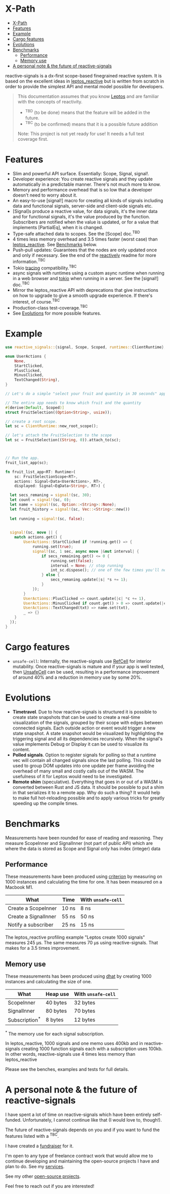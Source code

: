 <!-- 
Please don't edit. This document has been generated from src/readme.tpl.md
--> 
# X-Path

- [X-Path](#x-path)
- [Features](#features)
- [Example](#example)
- [Cargo features](#cargo-features)
- [Evolutions](#evolutions)
- [Benchmarks](#benchmarks)
    - [Performance](#performance)
    - [Memory use](#memory-use)
- [A personal note & the future of reactive-signals](#a-personal-note-&-the-future-of-reactive-signals)


reactive-signals is a dx-first scope-based finegrained reactive system. It is based on the excellent ideas in
[leptos_reactive](https://crates.io/crates/leptos_reactive) but is written from scratch in order to
provide the simplest API and mental model possible for developers.

> This documentation assumes that you know [Leptos](https://crates.io/crates/leptos) and are familiar
> with the concepts of reactivity.
> - <sup>TBD</sup> (to be done) means that the feature will be added in the future.
> - <sup>TBC</sup> (to be confirmed) means that it is a possible future addition
>
> Note: This project is not yet ready for use! It needs a full test coverage first.


# Features

- Slim and powerful API surface. Essentially: Scope, Signal, signal!.
- Developer experience: You create reactive signals and they update automatically in a predictable manner.
  There's not much more to know.
- Memory and performance overhead that is so low that a developer doesn't need to worry about it.
- An easy-to-use [signal!] macro for creating all kinds of signals including data and functional signals,
  server-side and client-side signals etc.
- [Signal]s produce a reactive value, for data signals, it's the inner data and for functional signals,
  it's the value produced by the function. Subscribers are notified when the value is updated,
  or for a value that implements [PartialEq], when it is changed.
- Type-safe attached data to scopes. See the [Scope] doc.<sup>TBD</sup>
- 4 times less memory overhead and 3.5 times faster (worst case) than [leptos_reactive](https://crates.io/crates/leptos_reactive).
  See [Benchmarks](Self#Benchmarks) below.
- Push-pull updates: Guarantees that the nodes are only updated once and only if necessary.
  See the end of the [reactively](https://github.com/modderme123/reactively) readme for more information.<sup>TBC</sup>
- Tokio [tracing](https://crates.io/crates/tracing) compatibility.<sup>TBC</sup>
- async signals with runtimes using a custom async runtime when running in a web browser and
  [tokio](https://crates.io/crates/tokio) when running in a server. See the [signal!] doc.<sup>TBC</sup>
- Mirror the leptos_reactive API with deprecations that give instructions on how to upgrade
  to give a smooth upgrade experience. If there's interest, of course.<sup>TBC</sup>
- Production-class test-coverage.<sup>TBC</sup>
- See [Evolutions](Self#Evolutions) for more possible features.


# Example

```rust ignore
use reactive_signals::{signal, Scope, Scoped, runtimes::ClientRuntime};

enum UserActions {
    None,
    StartClicked,
    PlusClicked,
    MinusClicked,
    TextChanged(String),
}

// Let's do a simple "select your fruit and quantity in 30 seconds" app.

// The entire app needs to know which fruit and the quantity
#[derive(Default, Scoped)]
struct FruitSelection((Option<String>, usize));

// create a root scope.
let sc = ClientRuntime::new_root_scope();

// let's attach the FruitSelection to the scope
let sc = FruitSelection((String, 0)).attach_to(sc);



// Run the app.
fruit_list_app(sc);

fn fruit_list_app<RT: Runtime>(
    sc: FruitSelectionScope<RT>,
    actions: Signal<Data<UserActions>, RT>,
    displayed: Signal<EqData<String>, RT>) {

  let secs_remaning = signal!(sc, 30);
  let count = signal!(sc, 0);
  let name = signal!(sc, Option::<String>::None);
  let fruit_history = signal!(sc, Vec::<String>::new())
  
  let running = signal!(sc, false);

  
  signal!(sc, move || {
    match actions.get() {
        UserActions::StartClicked if !running.get() => {
            running.set(true);
            signal!(sc, 1 sec, async move |&mut interval| {
                if secs_remaining.get() <= 0 {
                    running.set(false);
                    interval = None; // stop running
                    int_sc.dispose(); // one of the few times you'll need to dispose a scope manually
                } else {
                    secs_remaning.update(|s| *s += 1);
                }
            });
        }
        UserActions::PlusClicked => count.update(|c| *c += 1),
        UserActions::MinusClicked if count.get() > 0 => count.update(|c| *c -= 1),
        UserActions::TextChanged(txt) => name.set(txt),
        _ => {}
    }
  });
}
```

# Cargo features

- `unsafe-cell`: Internally, the reactive-signals use [RefCell](https://doc.rust-lang.org/stable/core/cell/struct.RefCell.html) for interior mutability.
  Once reactive-signals is mature and if your app is well tested, then [UnsafeCell](https://doc.rust-lang.org/stable/core/cell/struct.UnsafeCell.html)
  can be used, resulting in a performance improvement of around 40% and a reduction in memory use by some 20%.


# Evolutions

- **Timetravel**. Due to how reactive-signals is structured it is possible to create state snapshots that can
  be used to create a real-time visualization of the signals, grouped by their
  scope with edges between connected signals. Each outside action or event would trigger
  a new state snapshot. A state snapshot would be visualized by highlighting the
  triggering signal and all its dependencies recursively. When the signal's value implements Debug or Display
  it can be used to visualize its content.
- **Polled signals**. Option to register signals for polling so that a runtime vec will contain all changed signals
  since the last polling. This could be used to group DOM updates into one update per frame avoiding
  the overhead of many small and costly calls out of the WASM. The usefulness of it for Leptos would need to be investigated.
- **Remote shim** (speculative). Everything that goes in or out of a WASM is converted between Rust and JS data.
  It should be possible to put a shim in that serializes it to a remote app. Why do such a thing? It would help to make
  full hot-reloading possible and to apply various tricks for greatly speeding up the compile times.


# Benchmarks

Measurements have been rounded for ease of reading and reasoning. They measure ScopeInner and SignalInner
(not part of public API) which are where the data is stored as Scope and Signal only has index (integer) data


## Performance

These measurements have been produced using [criterion](https://crates.io/crates/criterion) by measuring on
1000 instances and calculating the time for one. It has been measured on a Macbook M1.

| What                 | Time  | With `unsafe-cell`
| ---                  | ---   | ---
| Create a ScopeInner  | 10 ns |  8 ns
| Create a SignalInner | 55 ns | 50 ns
| Notify a subscriber  | 25 ns | 15 ns

The leptos_reactive profiling example "Leptos create 1000 signals" measures 245 µs.
The same measures 70 µs using reactive-signals. That makes for a 3.5 times improvement.

## Memory use

These measurements has been produced using [dhat](https://crates.io/crates/dhat) by creating
1000 instances and calculating the size of one.

| What                     | Heap use | With `unsafe-cell`
| ---                      | ---      | ---
| ScopeInner               | 40 bytes | 32 bytes
| SignalInner              | 80 bytes | 70 bytes
| Subscription<sup>*</sup> | 8 bytes  | 12 bytes

<sup>*</sup> The memory use for each signal subscription.

In leptos_reactive, 1000 signals and one memo uses 400kb and
in reactive-signals creating 1000 function signals each with a subscription
uses 100kb. In other words, reactive-signals use 4 times less memory than
leptos_reactive

Please see the benches, examples and tests for full details.


# A personal note & the future of reactive-signals

I have spent a lot of time on reactive-signals which have been entirely self-funded. Unfortunately,
I cannot continue like that (I would love to, though!).

The future of reactive-signals depends on you and if you want to fund the features listed with a <sup>TBC</sup>.

I have created a [fundraiser](https://opencollective.com/human-solutions/projects/reactive-signals) for it.

I'm open to any type of freelance contract work that would allow me to continue
developing and maintaining the open-source projects I have and plan to do.
See my [services](https://human.solutions/services/).

See my other [open-source projects](https://human.solutions/opensource/).

Feel free to reach out if you are interested!

